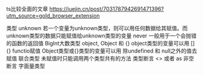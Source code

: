 ts比较全面的文章
https://juejin.cn/post/7031787942691471396?utm_source=gold_browser_extension

类型
unknown  若一个变量为unknown类型，则可以用任何数据给其赋值。而unknown类型的数据只能赋值给unknown类型的变量
never 一般用于一个会抛错的函数的返回值
BigInt大数类型
object, Object 和 {}
    object类型的变量可以用 [] {} functio赋值
    Object类型或{}类型的变量可以用 除undefined 和 null之外的值去赋值
联合类型  未赋值时只能调用两个类型共有的方法
类型断言 <> 或者 as
非空断言
字面量类型


